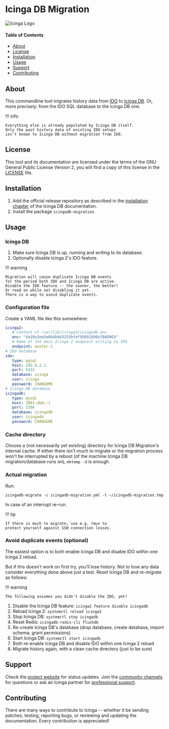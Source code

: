 # Icinga DB Migration

![Icinga Logo]

#### Table of Contents

- [About](#about)
- [License](#license)
- [Installation](#installation)
- [Usage](#usage)
- [Support](#support)
- [Contributing](#contributing)

## About

This commandline tool migrates history data from [IDO] to [Icinga DB].
Or, more precisely: from the IDO SQL database to the Icinga DB one.

!!! info

    Everything else is already populated by Icinga DB itself.
    Only the past history data of existing IDO setups
    isn't known to Icinga DB without migration from IDO.

## License

This tool and its documentation are licensed under the terms
of the GNU General Public License Version 2,
you will find a copy of this license in the [LICENSE] file.

## Installation

1. Add the official release repository as described
   in the [installation chapter] of the Icinga DB documentation.
2. Install the package `icingadb-migration`.

## Usage

### Icinga DB

1. Make sure Icinga DB is up, running and writing to its database.
2. Optionally disable Icinga 2's IDO feature.

!!! warning

    Migration will cause duplicate Icinga DB events
    for the period both IDO and Icinga DB are active.
    Disable the IDO feature -- the sooner, the better!
    Or read on while not disabling it yet.
    There is a way to avoid duplicate events.

### Configuration file

Create a YAML file like this somewhere:

```yaml
icinga2:
   # Content of /var/lib/icinga2/icingadb.env
   env: "da39a3ee5e6b4b0d3255bfef95601890afBADHEX"
   # Name of the main Icinga 2 endpoint writing to IDO
   endpoint: master-1
# IDO database
ido:
   type: pgsql
   host: 192.0.2.1
   port: 5432
   database: icinga
   user: icinga
   password: CHANGEME
# Icinga DB database
icingadb:
   type: mysql
   host: 2001:db8::1
   port: 3306
   database: icingadb
   user: icingadb
   password: CHANGEME
```

### Cache directory

Choose a (not necessarily yet existing) directory for Icinga DB Migration's
internal cache. If either there isn't much to migrate or the migration
process won't be interrupted by a reboot (of the machine
Icinga DB migration/database runs on), `mktemp -d` is enough.

### Actual migration

Run:

```shell
icingadb-migrate -c icingadb-migration.yml -t ~/icingadb-migration.tmp
```

In case of an interrupt re-run.

!!! tip

    If there is much to migrate, use e.g. tmux to
    protect yourself against SSH connection losses.

### Avoid duplicate events (optional)

The easiest option is to both enable Icinga DB
and disable IDO within one Icinga 2 reload.

But if this doesn't work on first try, you'll lose history.
Not to lose any data consider everything done above just a test.
Reset Icinga DB and re-migrate as follows:

!!! warning

    The following assumes you didn't disable the IDO, yet!

1. Disable the Icinga DB feature: `icinga2 feature disable icingadb`
2. Reload Icinga 2: `systemctl reload icinga2`
3. Stop Icinga DB: `systemctl stop icingadb`
4. Reset Redis: `icingadb-redis-cli flushdb`
5. Re-create Icinga DB's database
   (drop database, create database, import schema, grant permissions)
6. Start Icinga DB: `systemctl start icingadb`
7. Both re-enable Icinga DB and disable IDO within one Icinga 2 reload
8. Migrate history again, with a clean cache directory (just to be sure)

## Support

Check the [project website] for status updates. Join the [community channels]
for questions or ask an Icinga partner for [professional support].

## Contributing

There are many ways to contribute to Icinga -- whether it be sending patches,
testing, reporting bugs, or reviewing and updating the documentation. Every
contribution is appreciated!


[Icinga Logo]: https://icinga.com/wp-content/uploads/2014/06/icinga_logo.png
[IDO]: https://icinga.com/docs/icinga-2/latest/doc/14-features/#ido-database-db-ido
[Icinga DB]: https://icinga.com/docs/icinga-db/latest/doc/01-About/
[LICENSE]: ./LICENSE
[installation chapter]: https://icinga.com/docs/icingadb/latest/doc/02-Installation/
[project website]: https://icinga.com
[community channels]: https://icinga.com/community/
[professional support]: https://icinga.com/support/
